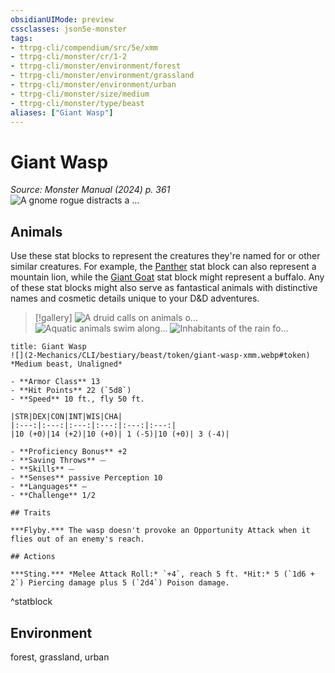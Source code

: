 ```yaml
---
obsidianUIMode: preview
cssclasses: json5e-monster
tags:
- ttrpg-cli/compendium/src/5e/xmm
- ttrpg-cli/monster/cr/1-2
- ttrpg-cli/monster/environment/forest
- ttrpg-cli/monster/environment/grassland
- ttrpg-cli/monster/environment/urban
- ttrpg-cli/monster/size/medium
- ttrpg-cli/monster/type/beast
aliases: ["Giant Wasp"]
---
```

# Giant Wasp
*Source: Monster Manual (2024) p. 361*  
![A gnome rogue distracts a ...](2-Mechanics/CLI/bestiary/beast/img/giant-wasp.webp#right "A gnome rogue distracts a hive of giant wasps while Sheila the thief sneaks by")

## Animals

Use these stat blocks to represent the creatures they're named for or other similar creatures. For example, the [Panther](2-Mechanics/CLI/bestiary/beast/panther-xmm.md) stat block can also represent a mountain lion, while the [Giant Goat](2-Mechanics/CLI/bestiary/beast/giant-goat-xmm.md) stat block might represent a buffalo. Any of these stat blocks might also serve as fantastical animals with distinctive names and cosmetic details unique to your D&D adventures.

> [!gallery]
![A druid calls on animals o...](2-Mechanics/CLI/bestiary/beast/img/animals-hills-and-mountains.webp "A druid calls on animals of the hills and mountains to aid her cause")
![Aquatic animals swim along...](2-Mechanics/CLI/bestiary/beast/img/animals-aquatic.webp "Aquatic animals swim alongside a druid exploring the sea")
![Inhabitants of the rain fo...](2-Mechanics/CLI/bestiary/beast/img/animals-rainforest.webp "Inhabitants of the rain forest answer a druid's summons")

```ad-statblock
title: Giant Wasp
![](2-Mechanics/CLI/bestiary/beast/token/giant-wasp-xmm.webp#token)
*Medium beast, Unaligned*

- **Armor Class** 13 
- **Hit Points** 22 (`5d8`) 
- **Speed** 10 ft., fly 50 ft.

|STR|DEX|CON|INT|WIS|CHA|
|:---:|:---:|:---:|:---:|:---:|:---:|
|10 (+0)|14 (+2)|10 (+0)| 1 (-5)|10 (+0)| 3 (-4)|

- **Proficiency Bonus** +2
- **Saving Throws** ⏤
- **Skills** ⏤
- **Senses** passive Perception 10
- **Languages** —
- **Challenge** 1/2

## Traits

***Flyby.*** The wasp doesn't provoke an Opportunity Attack when it flies out of an enemy's reach.

## Actions

***Sting.*** *Melee Attack Roll:* `+4`, reach 5 ft. *Hit:* 5 (`1d6 + 2`) Piercing damage plus 5 (`2d4`) Poison damage.
```
^statblock

## Environment

forest, grassland, urban